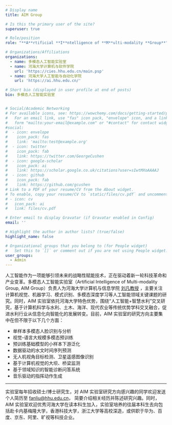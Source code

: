 ```yaml
---
# Display name
title: AIM Group

# Is this the primary user of the site?
superuser: true

# Role/position
role: "**A**rtificial **I**ntelligence of **M**ulti-modality **Group**"

# Organizations/Affiliations
organizations:
  - name: 多模态人工智能实验室
  - name: 河海大学计算机与软件学院
    url: 'https://cies.hhu.edu.cn/main.psp'
  - name: 河海大学人工智能与自动化学院
    url: 'https://ai.hhu.edu.cn/'

# Short bio (displayed in user profile at end of posts)
bio: 多模态人工智能实验室


# Social/Academic Networking
# For available icons, see: https://wowchemy.com/docs/getting-started/page-builder/#icons
#   For an email link, use "fas" icon pack, "envelope" icon, and a link in the
#   form "mailto:your-email@example.com" or "#contact" for contact widget.
#social:
#  - icon: envelope
#    icon_pack: fas
#    link: 'mailto:test@example.org'
#  - icon: twitter
#    icon_pack: fab
#    link: https://twitter.com/GeorgeCushen
#  - icon: google-scholar
#    icon_pack: ai
#    link: https://scholar.google.co.uk/citations?user=sIwtMXoAAAAJ
#  - icon: github
#    icon_pack: fab
#    link: https://github.com/gcushen
# Link to a PDF of your resume/CV from the About widget.
# To enable, copy your resume/CV to `static/files/cv.pdf` and uncomment the lines below.
# - icon: cv
#   icon_pack: ai
#   link: files/cv.pdf

# Enter email to display Gravatar (if Gravatar enabled in Config)
email: ''

# Highlight the author in author lists? (true/false)
highlight_name: false

# Organizational groups that you belong to (for People widget)
#   Set this to `[]` or comment out if you are not using People widget.
user_groups:
  - Admin
---
```

    
人工智能作为一项能够引领未来的战略性赋能技术，正在驱动着新一轮科技革命和产业变革。多模态人工智能实验室（Artificial Intelligence of Multi-modality Group, AIM Group）负责人为河海大学计算机与信息学院 [刘凡教授](author/刘凡/) ，主要关注计算机视觉、机器学习、模式识别、多模态深度学习等人工智能领域关键课题的研究。同时，AIM 实验室依托河海大学特色优势，围绕“人工智能+智慧水利”交叉研究，基于计算机科学与水利、土木、海洋、现代农业等传统优势学科交叉融合，促进水利行业从信息化向智能化的发展转变。目前，AIM 实验室的研究方向主要集中在但不限于以下几个方面：

- 单样本多模态人脸识别与分析
- 视觉-语言大规模多模态预训练
- 预训练基础模型的小样本下游泛化
- 数据驱动的水文时间序列预测
- 无人机视角目标检测、卫星遥感图像识别
- 基于计算机视觉的大坝、桥梁监测
- 基于领域知识的智能诊断问答系统
- 音乐驱动的指挥动作生成

---

实验室每年招收硕士/博士研究生，对 AIM 实验室研究方向感兴趣的同学欢迎发送个人简历至 fanliu@hhu.edu.cn， 简要介绍相关经历并陈述研究兴趣。同时，AIM 实验室欢迎优秀河海大学在读本科生加入，实验室培养的往届本科生去向包括赴卡内基梅隆大学，香港科技大学，浙江大学等高校深造，或供职于华为、百度、京东、阿里、旷视等科技企业。
